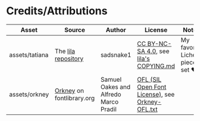 # Credits/Attributions

Asset | Source | Author | License | Notes
--- | --- | --- | --- | ---
assets/tatiana | The [lila repository](https://github.com/ornicar/lila/tree/master/public/piece/tatiana) | sadsnake1 | [CC BY-NC-SA 4.0], see [lila's COPYING.md](https://github.com/ornicar/lila/blob/master/COPYING.md) | My favorite Lichess piece set ❤️
assets/orkney | [Orkney](https://fontlibrary.org/en/font/orkney) on fontlibrary.org | Samuel Oakes and Alfredo Marco Pradil | [OFL (SIL Open Font License)](https://scripts.sil.org/cms/scripts/page.php?site_id=nrsi&id=OFL), see [Orkney-OFL.txt](assets/orkney/Orkney-OFL.txt)

[CC BY-NC-SA 4.0]: https://creativecommons.org/licenses/by-nc-sa/4.0/
